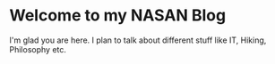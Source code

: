 # Welcome to my NASAN Blog

I'm glad you are here. I plan to talk about different stuff like IT, Hiking, Philosophy etc. 
